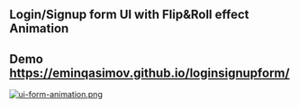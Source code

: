 ## Login/Signup form UI with Flip&amp;Roll effect Animation
## Demo https://eminqasimov.github.io/loginsignupform/

[![ui-form-animation.png](https://i.postimg.cc/bNp0pSHD/ui-form-animation.png)](https://eminqasimov.github.io/loginsignupform/)
